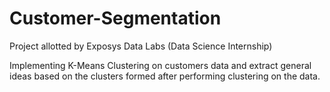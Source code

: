 # Customer-Segmentation
Project allotted by Exposys Data Labs (Data Science Internship)

Implementing K-Means Clustering on customers data and extract general ideas based on the clusters formed after performing clustering on the data.
